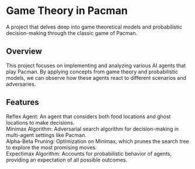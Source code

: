 # Game Theory in Pacman
A project that delves deep into game theoretical models and probabilistic decision-making through the classic game of Pacman.

## Overview
This project focuses on implementing and analyzing various AI agents that play Pacman. By applying concepts from game theory and probabilistic models, we can observe how these agents react to different scenarios and adversaries.

## Features

Reflex Agent: An agent that considers both food locations and ghost locations to make decisions.  
Minimax Algorithm: Adversarial search algorithm for decision-making in multi-agent settings like Pacman.  
Alpha-Beta Pruning: Optimization on Minimax, which prunes the search tree to explore the most promising moves.  
Expectimax Algorithm: Accounts for probabilistic behavior of agents, providing an expectation of all possible outcomes.

